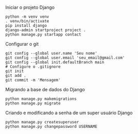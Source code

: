 Iniciar o projeto Django
```
python -m venv venv
. venv/bin/activate
pip install django
django-admin startproject project .
python manage.py startapp contact
```
Configurar o git
```
git config --global user.name 'Seu nome'
git config --global user.email 'seu_email@gmail.com'
git config --global init.defaultBranch main
# Configure o .gitignore
git init
git add .
git commit -m 'Mensagem'
```
Migrando a base de dados do Django
```
python manage.py makemigrations
python manage.py migrate
```
Criando e modificando a senha de um super usuário Django
```
python manage.py createsuperuser
python manage.py changepassword USERNAME
```
